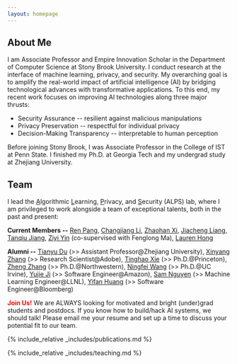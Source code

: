 ```yaml
---
layout: homepage
---
```


## About Me

I am Associate Professor and Empire Innovation Scholar in the Department of Computer Science at Stony Brook University. I conduct research at the interface of machine learning, privacy, and security. My overarching goal is to amplify the real-world impact of artificial intelligence (AI) by bridging technological advances with transformative applications. To this end, my recent work focuses on improving AI technologies along three major thrusts:

* Security Assurance -- resilient against malicious manipulations
* Privacy Preservation -- respectful for individual privacy
* Decision-Making Transparency -- interpretable to human perception

Before joining Stony Brook, I was Associate Professor in the College of IST at Penn State. I finished my Ph.D. at Georgia Tech and my undergrad study at Zhejiang University.

<!-- ## News



- <label class="paper_label_style">Editorship</label> Ting is assigned the associate editor of ACM Transactions on Intelligent Systems and Technology.
- <label class="info_label_style">Award</label>  [AutoML in the Wild](https://dl.acm.org/doi/abs/10.1145/3544548.3581082) received the CHI'23 Best Paper Honorable Mention.
- <label class="fund_label_style">Grant</label> NSF award to support our research on <a href="https://www.nsf.gov/awardsearch/showAward?AWD_ID=2212323">the Security Risks of AutoML</a>. Thank you, NSF!
- <label class="info_label_style">Award</label> [Android App Analysis](https://dl.acm.org/doi/10.1145/3533767.3534410) received the ACM SIGSOFT Distinguished Paper award! -->

## Team

I lead the <ins>A</ins>lgorithmic <ins>L</ins>earning, <ins>P</ins>rivacy, and <ins>S</ins>ecurity (ALPS) lab, where I am privileged to work alongside a team of exceptional talents, both in the past and present:

**Current Members --** [Ren Pang](https://ain-soph.github.io/), [Changjiang Li](https://ist.psu.edu/directory/cbl5583), [Zhaohan Xi](https://ist.psu.edu/directory/zxx5113), [Jiacheng Liang](https://ist.psu.edu/directory/jkl6486), [Tanqiu Jiang](https://tanqiujiang.github.io/), [Ziyi Yin](https://ist.psu.edu/directory/zmy5171) (co-supervised with Fenglong Ma), [Lauren Hong]()


**Alumni --** [Tianyu Du](https://tydusky.github.io/) (>> Assistant Professor@Zhejiang University), [Xinyang Zhang](https://www.linkedin.com/in/xinyang-zhang-4580b8b7) (>> Research Scientist@Adobe), [Tinghao Xie](https://tinghaoxie.com/) (>> Ph.D.@Princeton), [Zheng Zhang](https://secantzhang.github.io) (>> Ph.D.@Northwestern), [Ningfei Wang](https://www.linkedin.com/in/ningfei-wang-569a91156) (>> Ph.D.@UC Irvine), [Yujie Ji](https://www.linkedin.com/in/yujie-ji-27484793) (>> Software Engineer@Amazon), [Sam Nguyen](https://www.linkedin.com/in/chanhnp) (>> Machine Learning Engineer@LLNL), [Yifan Huang](https://www.linkedin.com/in/yifan-huang-303928156) (>> Software Engineer@Bloomberg)


**<font color="Red">Join Us!</font>**  We are ALWAYS looking for motivated and bright (under)grad students and postdocs. If you know how to build/hack AI systems, we should talk! Please email me your resume and set up a time to discuss your potential fit to our team.


{% include_relative _includes/publications.md %}

{% include_relative _includes/teaching.md %}

<!-- {% include_relative _includes/services.md %} -->
